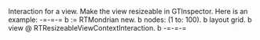Interaction for a view. Make the view resizeable in GTInspector. Here is an example:
-=-=-=
b := RTMondrian new.
b nodes: (1 to: 100).
b layout grid.
b view @ RTResizeableViewContextInteraction.
b
-=-=-=